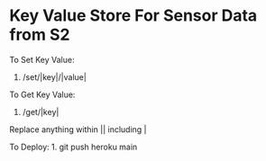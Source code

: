 # Key Value Store For Sensor Data from S2

To Set Key Value: 
1. /set/|key|/|value|


To Get Key Value:
1. /get/|key|

Replace anything within || including |


To Deploy:
	1. git push heroku main 
